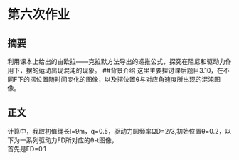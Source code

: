 # 第六次作业
## 摘要
利用课本上给出的由欧拉——克拉默方法导出的递推公式，探究在阻尼和驱动力作用下，摆的运动出现混沌的现象。
##背景介绍
这里主要探讨课后题目3.10，在不同F下的摆位置随时间变化的图像，以及摆位置θ与对应角速度所出现的混沌图像。
## 正文
计算中，我取初值绳长l=9m，q=0.5，驱动力圆频率ΩD=2/3,初始位置θ=0.2，以下为一系列驱动力FD所对应的θ-t图像，  
首先是FD=0.1  

